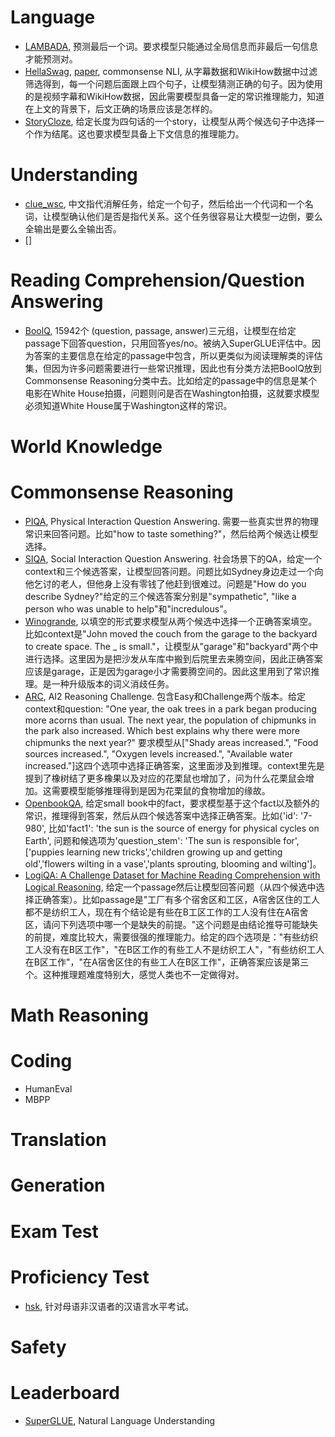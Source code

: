 # Language
- [LAMBADA](https://huggingface.co/datasets/lambada), 预测最后一个词。要求模型只能通过全局信息而非最后一句信息才能预测对。
- [HellaSwag](https://huggingface.co/datasets/hellaswag), [paper](https://arxiv.org/abs/1905.07830), commonsense NLI, 从字幕数据和WikiHow数据中过滤筛选得到，每一个问题后面跟上四个句子，让模型猜测正确的句子。因为使用的是视频字幕和WikiHow数据，因此需要模型具备一定的常识推理能力，知道在上文的背景下，后文正确的场景应该是怎样的。
- [StoryCloze](https://huggingface.co/datasets/story_cloze), 给定长度为四句话的一个story，让模型从两个候选句子中选择一个作为结尾。这也要求模型具备上下文信息的推理能力。

# Understanding
- [clue_wsc](https://github.com/CLUEbenchmark/CLUEWSC2020), 中文指代消解任务，给定一个句子，然后给出一个代词和一个名词，让模型确认他们是否是指代关系。这个任务很容易让大模型一边倒，要么全输出是要么全输出否。
- []

# Reading Comprehension/Question Answering
- [BoolQ](https://github.com/google-research-datasets/boolean-questions), 15942个 (question, passage, answer)三元组，让模型在给定passage下回答question，只用回答yes/no。被纳入SuperGLUE评估中。因为答案的主要信息在给定的passage中包含，所以更类似为阅读理解类的评估集，但因为许多问题需要进行一些常识推理，因此也有分类方法把BoolQ放到Commonsense Reasoning分类中去。比如给定的passage中的信息是某个电影在White House拍摄，问题则问是否在Washington拍摄，这就要求模型必须知道White House属于Washington这样的常识。

# World Knowledge

# Commonsense Reasoning
- [PIQA](https://huggingface.co/datasets/piqa), Physical Interaction Question Answering. 需要一些真实世界的物理常识来回答问题。比如"how to taste something?"，然后给两个候选让模型选择。
- [SIQA](https://huggingface.co/datasets/social_i_qa), Social Interaction Question Answering. 社会场景下的QA，给定一个context和三个候选答案，让模型回答问题。问题比如Sydney身边走过一个向他乞讨的老人，但他身上没有零钱了他赶到很难过。问题是"How do you describe Sydney?"给定的三个候选答案分别是"sympathetic", "like a person who was unable to help"和"incredulous"。
- [Winogrande](https://huggingface.co/datasets/winogrande), 以填空的形式要求模型从两个候选中选择一个正确答案填空。比如context是"John moved the couch from the garage to the backyard to create space. The _ is small."，让模型从"garage"和"backyard"两个中进行选择。这里因为是把沙发从车库中搬到后院里去来腾空间，因此正确答案应该是garage，正是因为garage小才需要腾空间的。因此这里用到了常识推理。是一种升级版本的词义消歧任务。
- [ARC](https://huggingface.co/datasets/ai2_arc), AI2 Reasoning Challenge. 包含Easy和Challenge两个版本。给定context和question: "One year, the oak trees in a park began producing more acorns than usual. The next year, the population of chipmunks in the park also increased. Which best explains why there were more chipmunks the next year?" 要求模型从["Shady areas increased.", "Food sources increased.", "Oxygen levels increased.", "Available water increased."]这四个选项中选择正确答案，这里面涉及到推理。context里先是提到了橡树结了更多橡果以及对应的花栗鼠也增加了，问为什么花栗鼠会增加。这需要模型能够推理得到是因为花栗鼠的食物增加的缘故。
- [OpenbookQA](https://huggingface.co/datasets/openbookqa), 给定small book中的fact，要求模型基于这个fact以及额外的常识，推理得到答案，然后从四个候选答案中选择正确答案。比如{'id': '7-980', 比如'fact1': 'the sun is the source of energy for physical cycles on Earth', 问题和候选项为'question_stem': 'The sun is responsible for', ['puppies learning new tricks','children growing up and getting old','flowers wilting in a vase','plants sprouting, blooming and wilting']。
- [LogiQA: A Challenge Dataset for Machine Reading Comprehension with Logical Reasoning](https://arxiv.org/abs/2007.08124), 给定一个passage然后让模型回答问题（从四个候选中选择正确答案）。比如passage是"工厂有多个宿舍区和工区，A宿舍区住的工人都不是纺织工人，现在有个结论是有些在B工区工作的工人没有住在A宿舍区，请问下列选项中哪一个是缺失的前提。"这个问题是由结论推导可能缺失的前提，难度比较大，需要很强的推理能力。给定的四个选项是："有些纺织工人没有在B区工作"，"在B区工作的有些工人不是纺织工人"，"有些纺织工人在B区工作"，"在A宿舍区住的有些工人在B区工作"，正确答案应该是第三个。这种推理题难度特别大，感觉人类也不一定做得对。

# Math Reasoning

# Coding
- HumanEval
- MBPP

# Translation

# Generation

# Exam Test

# Proficiency Test
- [hsk](http://yuyanziyuan.blcu.edu.cn/info/1043/1501.htm), 针对母语非汉语者的汉语言水平考试。

# Safety


# Leaderboard
- [SuperGLUE](https://super.gluebenchmark.com/leaderboard), Natural Language Understanding